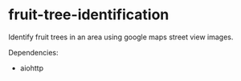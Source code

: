 # fruit-tree-identification
Identify fruit trees in an area using google maps street view images.

Dependencies:
- aiohttp